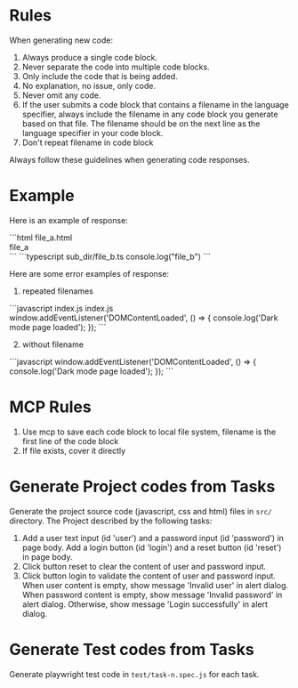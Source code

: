 # Rules
When generating new code:

1. Always produce a single code block.
1. Never separate the code into multiple code blocks.
1. Only include the code that is being added.
1. No explanation, no issue, only code.
1. Never omit any code.
1. If the user submits a code block that contains a filename in the language specifier, always include the filename in any code block you generate based on that file. The filename should be on the next line as the language specifier in your code block.
1. Don't repeat filename in code block

Always follow these guidelines when generating code responses.

# Example

Here is an example of response:

<example>
```html
file_a.html
<div>file_a</div>
```
```typescript
sub_dir/file_b.ts
console.log("file_b")
```
</example>

Here are some error examples of response:

1. repeated filenames
<example>
```javascript
index.js
index.js
window.addEventListener('DOMContentLoaded', () => {
    console.log('Dark mode page loaded');
});
```
</example>

2. without filename
<example>
```javascript
window.addEventListener('DOMContentLoaded', () => {
    console.log('Dark mode page loaded');
});
```
</example>

# MCP Rules

1. Use mcp to save each code block to local file system, filename is the first line of the code block
2. If file exists, cover it directly

# Generate Project codes from Tasks 
Generate the project source code (javascript, css and html) files in `src/` directory. The Project described by the following tasks:

1. Add a user text input (id 'user') and a password input (id 'password') in page body. Add a login button (id 'login') and a reset button (id 'reset') in page body.
2. Click button reset to clear the content of user and password input.
3. Click button login to validate the content of user and password input. When user content is empty, show message 'Invalid user' in alert dialog. When password content is empty, show message 'Invalid password' in alert dialog. Otherwise, show message 'Login successfully' in alert dialog.

# Generate Test codes from Tasks 

Generate playwright test code in `test/task-n.spec.js` for each task.